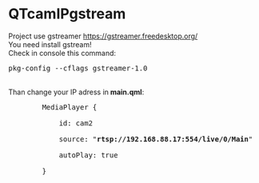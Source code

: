 # QTcamIPgstream
Project use gstreamer https://gstreamer.freedesktop.org/<BR/>
You need install gstream! <BR/>
Check in console this command:<BR/>
<pre>pkg-config --cflags gstreamer-1.0</pre>
<BR/>
Than change your IP adress in<b> main.qml</b>:
<BR/>
<pre>
        MediaPlayer {<BR/>
            id: cam2<BR/>
            source: "<b>rtsp://192.168.88.17:554/live/0/Main</b>"<BR/>
            autoPlay: true<BR/>
        }
</pre>
